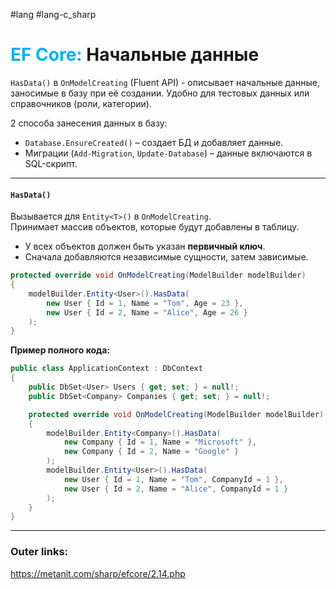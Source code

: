 #lang #lang-c_sharp 
# <font color="#00b0f0">EF Core:</font> Начальные данные
 
`HasData()` в `OnModelCreating` (Fluent API)  - описывает начальные данные, заносимые в базу при её создании.
Удобно для тестовых данных или справочников (роли, категории). 

2 способа занесения данных в базу:
- `Database.EnsureCreated()` – создает БД и добавляет данные.  
- Миграции (`Add-Migration`, `Update-Database`) – данные включаются в SQL-скрипт.  

---
#### **`HasData()`**  
Вызывается для `Entity<T>()` в `OnModelCreating`.  
Принимает массив объектов, которые будут добавлены в таблицу.  
  - У всех объектов должен быть указан **первичный ключ**.  
  - Сначала добавляются независимые сущности, затем зависимые.  
  ```csharp
  protected override void OnModelCreating(ModelBuilder modelBuilder)
  {
      modelBuilder.Entity<User>().HasData(
          new User { Id = 1, Name = "Tom", Age = 23 },
          new User { Id = 2, Name = "Alice", Age = 26 }
      );
  }
  ```  

**Пример полного кода:**  
```csharp
public class ApplicationContext : DbContext
{
    public DbSet<User> Users { get; set; } = null!;
    public DbSet<Company> Companies { get; set; } = null!;

    protected override void OnModelCreating(ModelBuilder modelBuilder)
    {
        modelBuilder.Entity<Company>().HasData(
            new Company { Id = 1, Name = "Microsoft" },
            new Company { Id = 2, Name = "Google" }
        );
        modelBuilder.Entity<User>().HasData(
            new User { Id = 1, Name = "Tom", CompanyId = 1 },
            new User { Id = 2, Name = "Alice", CompanyId = 1 }
        );
    }
}
``` 

---
### Outer links:
https://metanit.com/sharp/efcore/2.14.php